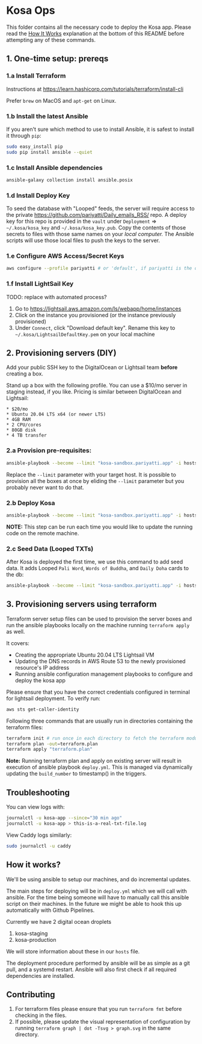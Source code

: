 # Kosa Ops

This folder contains all the necessary code to deploy the Kosa app. Please
read the [How It Works](https://github.com/pariyatti/kosa/tree/master/ops#how-it-works)
explanation at the bottom of this README before attempting any of these
commands.

## 1. One-time setup: prereqs

### 1.a Install Terraform

Instructions at https://learn.hashicorp.com/tutorials/terraform/install-cli

Prefer `brew` on MacOS and `apt-get` on Linux.

### 1.b Install the latest Ansible

If you aren't sure which method to use to install Ansible, it is safest to
install it through `pip`:

``` sh
sudo easy_install pip
sudo pip install ansible --quiet
```

### 1.c Install Ansible dependencies

``` sh
ansible-galaxy collection install ansible.posix
```

### 1.d Install Deploy Key

To seed the database with "Looped" feeds, the server will require access
to the private https://github.com/pariyatti/Daily_emails_RSS/ repo. A
deploy key for this repo is provided in the `vault` under `Deployment` =>
`~/.kosa/kosa_key` and `~/.kosa/kosa_key.pub`. Copy the contents of those
secrets to files with those same names on your _local computer._ The
Ansible scripts will use those local files to push the keys to the server.

### 1.e Configure AWS Access/Secret Keys

```sh
aws configure --profile pariyatti # or 'default', if pariyatti is the only AWS org you will access

```

### 1.f Install LightSail Key

TODO: replace with automated process?

1. Go to https://lightsail.aws.amazon.com/ls/webapp/home/instances
2. Click on the instance you provisioned (or the instance previously provisioned)
3. Under `Connect`, click "Download default key".
Rename this key to `~/.kosa/LightsailDefaultKey.pem` on your local machine

## 2. Provisioning servers (DIY)

Add your public SSH key to the DigitalOcean or Lightsail team **before**
creating a box.

Stand up a box with the following profile. You can use a $10/mo server
in staging instead, if you like. Pricing is similar between DigitalOcean
and Lightsail:

```
* $20/mo
* Ubuntu 20.04 LTS x64 (or newer LTS)
* 4GB RAM
* 2 CPU/cores
* 80GB disk
* 4 TB transfer
```

### 2.a Provision pre-requisites:

``` sh
ansible-playbook --become --limit "kosa-sandbox.pariyatti.app" -i hosts provision.yml
```

Replace the `--limit` parameter with your target host. It is possible to provision
all the boxes at once by eliding the `--limit` parameter but you probably never
want to do that.

### 2.b Deploy Kosa

``` sh
ansible-playbook --become --limit "kosa-sandbox.pariyatti.app" -i hosts deploy.yml
```

**NOTE:** This step can be run each time you would like to update the running code on the remote machine.

### 2.c Seed Data (Looped TXTs)

After Kosa is deployed the first time, we use this command to add seed data.
It adds Looped `Pali Word`, `Words of Buddha`, and `Daily Doha` cards to the db:

``` sh
ansible-playbook --become --limit "kosa-sandbox.pariyatti.app" -i hosts seed_looped_txt.yml
```

## 3. Provisioning servers using terraform

Terraform server setup files can be used to provision the server boxes and run the ansible playbooks locally on the machine running `terraform apply` as well.

It covers:

* Creating the appropriate Ubuntu 20.04 LTS Lightsail VM
* Updating the DNS records in AWS Route 53 to the newly provisioned resource's IP address
* Running ansible configuration management playbooks to configure and deploy the kosa app


Please ensure that you have the correct credentials configured in terminal for lightsail deployment. To verify run:

```sh
aws sts get-caller-identity
```

Following three commands that are usually run in directories containing the terraform files:

```sh
terraform init # run once in each directory to fetch the terraform modules and configure the backend
terraform plan -out=terraform.plan
terraform apply "terraform.plan"
```

**Note:** Running terraform plan and apply on existing server will result in execution of ansible playbook `deploy.yml`. This is managed via dynamically updating the `build_number` to timestamp() in the triggers.


## Troubleshooting

You can view logs with:

```sh
journalctl -u kosa-app --since="30 min ago"
journalctl -u kosa-app > this-is-a-real-txt-file.log
```

View Caddy logs similarly:

```sh
sudo journalctl -u caddy
```

## How it works?

We'll be using ansible to setup our machines, and do incremental updates.

The main steps for deploying will be in `deploy.yml` which we will call with
ansible. For the time being someone will have to manually call this ansible
script on their machines. In the future we might be able to hook this up
automatically with Github Pipelines.

Currently we have 2 digital ocean droplets

1. kosa-staging
2. kosa-production

We will store information about these in our `hosts` file.

The deployment procedure performed by ansible will be as simple as a git pull,
and a systemd restart. Ansible will also first check if all required
dependencies are installed.

## Contributing

1. For terraform files please ensure that you run `terraform fmt` before checking in the files.
1. If possible, please update the visual representation of configuration by running `terraform graph | dot -Tsvg > graph.svg` in the same directory.
